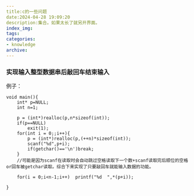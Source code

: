 ```yaml
---
title:c的一些问题
date:2024-04-28 19:09:20
description:集合。如果太长了就另开界面。
index_img:
tags:
categories:
- knowledge
archive:
---
```

<style>
    .col-lg-8.nopadding-x-md .container.nopadding-x-md #board {
    width: 100%;
    left: -20%;
}
</style>
### 实现输入整型数据串后敲回车结束输入
例子：
```
void main(){
    int* p=NULL;
    int n=1;
    
    p = (int*)realloc(p,n*sizeof(int));
    if(p==NULL)
        exit(1);
    for(int i = 0;;i++){
        p = (int*)realloc(p,(++n)*sizeof(int));
        scanf("%d",p+i);
        if(getchar()=='\n')break;
    }
    //可能是因为scanf在读取时会自动跳过空格读取下一个数+scanf读取完后顺位的空格or回车被getchar读取。综合下来实现了只要敲回车就能输入数据的功能。
    
    for(i = 0;i<n-1;i++)  printf("%d  ",*(p+i));

}
```